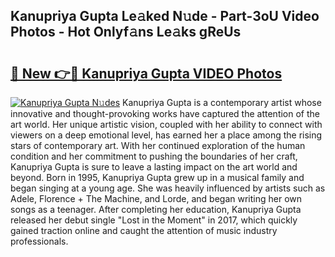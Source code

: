 ## Kanupriya Gupta Le𝚊ked N𝚞de - Part-3oU Video Photos - Hot Onlyf𝚊ns Le𝚊ks gReUs

# <h2><a href="http://ac48068.deff.icu/?id=Kanupriya+Gupta">🔗 New 👉🔴 Kanupriya Gupta VIDEO Photos</a></h2>

[![Kanupriya Gupta N𝚞des](https://i.imgur.com/rIISA9y.gif)](http://ac48068.deff.icu/?id=Kanupriya+Gupta)
Kanupriya Gupta is a contemporary artist whose innovative and thought-provoking works have captured the attention of the art world. Her unique artistic vision, coupled with her ability to connect with viewers on a deep emotional level, has earned her a place among the rising stars of contemporary art. With her continued exploration of the human condition and her commitment to pushing the boundaries of her craft, Kanupriya Gupta is sure to leave a lasting impact on the art world and beyond. Born in 1995, Kanupriya Gupta grew up in a musical family and began singing at a young age. She was heavily influenced by artists such as Adele, Florence + The Machine, and Lorde, and began writing her own songs as a teenager. After completing her education, Kanupriya Gupta released her debut single "Lost in the Moment" in 2017, which quickly gained traction online and caught the attention of music industry professionals.
